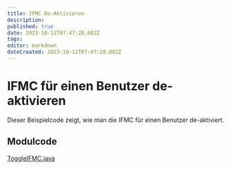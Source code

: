 ```yaml
---
title: IFMC De-Aktivieren
description: 
published: true
date: 2023-10-11T07:47:28.082Z
tags: 
editor: markdown
dateCreated: 2023-10-11T07:47:28.082Z
---
```


# IFMC für einen Benutzer de-aktivieren
Dieser Beispielcode zeigt, wie man die IFMC für einen Benutzer de-aktiviert.

## Modulcode
[ToggleIFMC.java](https://github.com/Fabian95qw/SFWiki/blob/master/uploads/dev_tutorial/sourcecode/ifmc/ToggleIFMC.java)